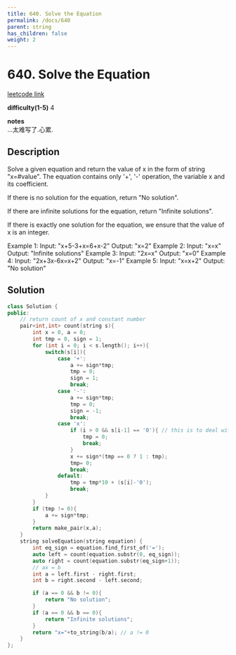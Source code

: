 ```yaml
---
title: 640. Solve the Equation
permalink: /docs/640
parent: string
has_children: false
weight: 2
---
```

# 640. Solve the Equation
[leetcode link](https://leetcode.com/problems/solve-the-equation/)

**difficulty(1-5)** 
4

**notes**   
...太难写了.心累.


## Description
Solve a given equation and return the value of x in the form of string "x=#value". The equation contains only '+', '-' operation, the variable x and its coefficient.

If there is no solution for the equation, return "No solution".

If there are infinite solutions for the equation, return "Infinite solutions".

If there is exactly one solution for the equation, we ensure that the value of x is an integer.

Example 1:
Input: "x+5-3+x=6+x-2"
Output: "x=2"
Example 2:
Input: "x=x"
Output: "Infinite solutions"
Example 3:
Input: "2x=x"
Output: "x=0"
Example 4:
Input: "2x+3x-6x=x+2"
Output: "x=-1"
Example 5:
Input: "x=x+2"
Output: "No solution"

## Solution

```c++
class Solution {
public:
    // return count of x and constant number
    pair<int,int> count(string s){
        int x = 0, a = 0;
        int tmp = 0, sign = 1;
        for (int i = 0; i < s.length(); i++){
            switch(s[i]){
                case '+':
                    a += sign*tmp;
                    tmp = 0;
                    sign = 1;
                    break;
                case '-':
                    a += sign*tmp;
                    tmp = 0;
                    sign = -1;
                    break;
                case 'x':
                    if (i > 0 && s[i-1] == '0'){ // this is to deal with "0x"
                        tmp = 0;
                        break;
                    }
                    x += sign*(tmp == 0 ? 1 : tmp);
                    tmp= 0;
                    break;
                default:
                    tmp = tmp*10 + (s[i]-'0');
                    break;
            }
        }
        if (tmp != 0){
            a += sign*tmp;
        }
        return make_pair(x,a);
    }
    string solveEquation(string equation) {
        int eq_sign = equation.find_first_of('=');
        auto left = count(equation.substr(0, eq_sign));
        auto right = count(equation.substr(eq_sign+1));
        // ax = b
        int a = left.first - right.first;
        int b = right.second - left.second;

        if (a == 0 && b != 0){
            return "No solution";
        }
        if (a == 0 && b == 0){
            return "Infinite solutions";
        }
        return "x="+to_string(b/a); // a != 0
    }
};
```

<!-- 
Default label
{: .label }

Blue label
{: .label .label-blue }

Stable
{: .label .label-green }

New release
{: .label .label-purple }

Coming soon
{: .label .label-yellow }

Deprecated
{: .label .label-red } -->
